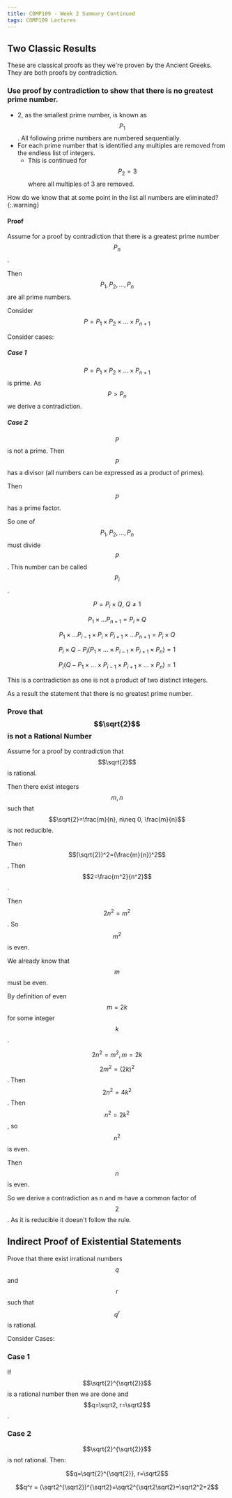 ```yaml
---
title: COMP109 - Week 2 Summary Continued
tags: COMP109 Lectures
---
```

## Two Classic Results
These are classical proofs as they we're proven by the Ancient Greeks. They are both proofs by contradiction.

### Use proof by contradiction to show that there is no greatest prime number.
* 2, as the smallest prime number, is known as $$P_1$$. All following prime numbers are numbered sequentially.
* For each prime number that is identified any multiples are removed from the endless list of integers.
	* This is continued for $$P_2=3$$ where all multiples of 3 are removed.
	
How do we know that at some point in the list all numbers are eliminated?
{:.warning}

#### Proof
Assume for a proof by contradiction that there is a greatest prime number $$P_n$$.

Then $$P_1, P_2, \ldots , P_n$$ are all prime numbers.

Consider $$P=P_1\times P_2\times \ldots \times P_{n+1}$$

Consider cases:

##### Case 1
$$P=P_1\times P_2\times \ldots \times P_{n+1}$$ is prime. As $$P>P_n$$ we derive a contradiction.

##### Case 2
$$P$$ is not a prime. Then $$P$$ has a divisor (all numbers can be expressed as a product of primes).

Then $$P$$ has a prime factor.

So one of $$P_1, P_2, \ldots , P_n$$ must divide $$P$$. This number can be called $$P_i$$. 

$$P=P_i\times Q,\ Q\neq 1$$ 

$$P_1\times\ldots P_{n+1}=P_i\times Q$$

$$P_1\times\ldots P_{i-1} \times P_i \times P_{i+1} \times\ldots P_{n+1}=P_i\times Q$$

$$P_i \times Q - P_i (P_1 \times\ldots\times P_{i-1} \times P_{i+1} \times P_n)=1$$

$$P_i(Q-P_1 \times\ldots\times P_{i-1} \times P_{i+1} \times\ldots\times P_n) = 1$$

This is a contradiction as one is not a product of two distinct integers.

As a result the statement that there is no greatest prime number.

### Prove that $$\sqrt{2}$$ is not a Rational Number
Assume for a proof by contradiction that $$\sqrt{2}$$ is rational.

Then there exist integers $$m,n$$ such that $$\sqrt{2}=\frac{m}{n}, n\neq 0, \frac{m}{n}$$ is not reducible.

Then $$(\sqrt{2})^2=(\frac{m}{n})^2$$. Then $$2=\frac{m^2}{n^2}$$.

Then $$2n^2=m^2$$. So $$m^2$$ is even.

We already know that $$m$$ must be even. 

By definition of even $$m=2k$$ for some integer $$k$$. 

$$2n^2=m^2, m=2k$$

$$2m^2=(2k)^2$$. Then $$2n^2=4k^2$$. Then $$n^2=2k^2$$, so $$n^2$$ is even. 

Then $$n$$ is even.

So we derive a contradiction as n and m have a common factor of $$2$$. As it is reducible it doesn't follow the rule.

## Indirect Proof of Existential Statements
Prove that there exist irrational numbers $$q$$ and $$r$$ such that $$q^r$$ is rational.

Consider Cases:

### Case 1
If $$\sqrt{2}^{\sqrt{2}}$$ is a rational number then we are done and $$q=\sqrt2, r=\sqrt2$$.

### Case 2
$$\sqrt{2}^{\sqrt{2}}$$ is not rational. Then:

$$q=\sqrt{2}^{\sqrt{2}}, r=\sqrt2$$

$$q^r = (\sqrt2^{\sqrt2})^{\sqrt2}=\sqrt2^{\sqrt2\sqrt2}=\sqrt2^2=2$$ 
